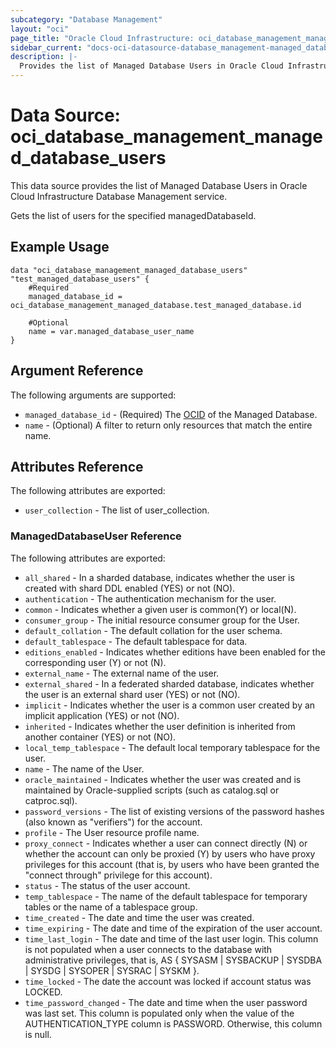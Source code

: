 ```yaml
---
subcategory: "Database Management"
layout: "oci"
page_title: "Oracle Cloud Infrastructure: oci_database_management_managed_database_users"
sidebar_current: "docs-oci-datasource-database_management-managed_database_users"
description: |-
  Provides the list of Managed Database Users in Oracle Cloud Infrastructure Database Management service
---
```


# Data Source: oci_database_management_managed_database_users
This data source provides the list of Managed Database Users in Oracle Cloud Infrastructure Database Management service.

Gets the list of users for the specified managedDatabaseId.

## Example Usage

```hcl
data "oci_database_management_managed_database_users" "test_managed_database_users" {
	#Required
	managed_database_id = oci_database_management_managed_database.test_managed_database.id

	#Optional
	name = var.managed_database_user_name
}
```

## Argument Reference

The following arguments are supported:

* `managed_database_id` - (Required) The [OCID](https://docs.cloud.oracle.com/iaas/Content/General/Concepts/identifiers.htm) of the Managed Database.
* `name` - (Optional) A filter to return only resources that match the entire name.


## Attributes Reference

The following attributes are exported:

* `user_collection` - The list of user_collection.

### ManagedDatabaseUser Reference

The following attributes are exported:

* `all_shared` - In a sharded database, indicates whether the user is created with shard DDL enabled (YES) or not (NO).
* `authentication` - The authentication mechanism for the user.
* `common` - Indicates whether a given user is common(Y) or local(N).
* `consumer_group` - The initial resource consumer group for the User.
* `default_collation` - The default collation for the user schema.
* `default_tablespace` - The default tablespace for data.
* `editions_enabled` - Indicates whether editions have been enabled for the corresponding user (Y) or not (N).
* `external_name` - The external name of the user.
* `external_shared` - In a federated sharded database, indicates whether the user is an external shard user (YES) or not (NO).
* `implicit` - Indicates whether the user is a common user created by an implicit application (YES) or not (NO).
* `inherited` - Indicates whether the user definition is inherited from another container (YES) or not (NO).
* `local_temp_tablespace` - The default local temporary tablespace for the user.
* `name` - The name of the User.
* `oracle_maintained` - Indicates whether the user was created and is maintained by Oracle-supplied scripts (such as catalog.sql or catproc.sql).
* `password_versions` - The list of existing versions of the password hashes (also known as "verifiers") for the account.
* `profile` - The User resource profile name.
* `proxy_connect` - Indicates whether a user can connect directly (N) or whether the account can only be proxied (Y) by users who have proxy privileges for this account (that is, by users who have been granted the "connect through" privilege for this account). 
* `status` - The status of the user account.
* `temp_tablespace` - The name of the default tablespace for temporary tables or the name of a tablespace group.
* `time_created` - The date and time the user was created.
* `time_expiring` - The date and time of the expiration of the user account.
* `time_last_login` - The date and time of the last user login. This column is not populated when a user connects to the database with administrative privileges, that is, AS { SYSASM | SYSBACKUP | SYSDBA | SYSDG | SYSOPER | SYSRAC | SYSKM }. 
* `time_locked` - The date the account was locked if account status was LOCKED.
* `time_password_changed` - The date and time when the user password was last set. This column is populated only when the value of the AUTHENTICATION_TYPE column is PASSWORD. Otherwise, this column is null. 

